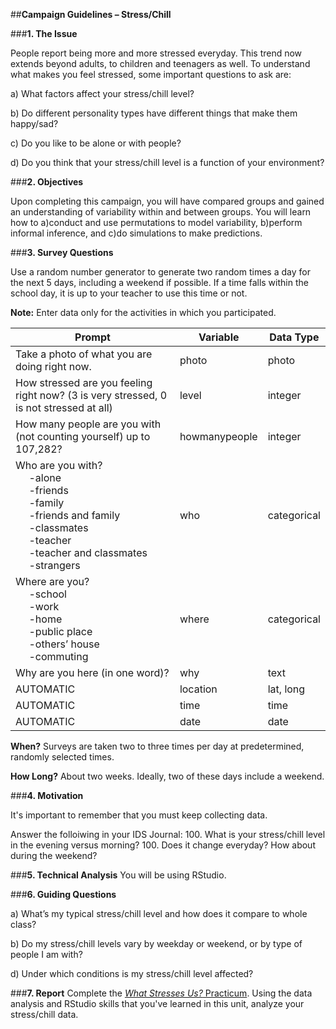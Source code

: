 ##**Campaign Guidelines – Stress/Chill**

###**1. The Issue**

People report being more and more stressed everyday. This trend now extends beyond adults, to children and teenagers as well.  To understand what makes you feel stressed, some important questions to ask are:

a) What factors affect your stress/chill level?

b) Do different personality types have different things that make them happy/sad?

c) Do you like to be alone or with people?

d) Do you think that your stress/chill level is a function of your environment?

###**2. Objectives**

Upon completing this campaign, you will have compared groups and gained an understanding of variability within and between groups. You will learn how to a)conduct and use permutations to model variability, b)perform informal inference, and c)do simulations to make predictions.

###**3. Survey Questions**

Use a random number generator to generate two random times a day for the next 5 days, including a weekend if possible. If a time falls within the school day, it is up to your teacher to use this time or not.

**Note:** Enter data only for the activities in which you participated.

| **Prompt** | **Variable** | **Data Type** |
| ---------- | ---------- | ---------- |
|Take a photo of what you are doing right now.| photo |photo|
|How stressed are you feeling right now? (3 is very stressed, 0 is not stressed at all)|level|integer|
|How many people are you with (not counting yourself) up to 107,282?|howmanypeople|integer|
|Who are you with?<br>&nbsp;&nbsp;&nbsp;&nbsp; -alone<br>&nbsp;&nbsp;&nbsp;&nbsp; -friends<br>&nbsp;&nbsp;&nbsp;&nbsp; -family<br>&nbsp;&nbsp;&nbsp;&nbsp; -friends and family<br>&nbsp;&nbsp;&nbsp;&nbsp; -classmates<br>&nbsp;&nbsp;&nbsp;&nbsp; -teacher<br>&nbsp;&nbsp;&nbsp;&nbsp; -teacher and classmates<br>&nbsp;&nbsp;&nbsp;&nbsp; -strangers|who|categorical|
|Where are you?<br>&nbsp;&nbsp;&nbsp;&nbsp; -school<br>&nbsp;&nbsp;&nbsp;&nbsp; -work<br>&nbsp;&nbsp;&nbsp;&nbsp; -home<br>&nbsp;&nbsp;&nbsp;&nbsp; -public place<br>&nbsp;&nbsp;&nbsp;&nbsp; -others’ house<br>&nbsp;&nbsp;&nbsp;&nbsp; -commuting|where|categorical|
|Why are you here (in one word)?|why|text|
|AUTOMATIC|location|lat, long|
|AUTOMATIC|time|time|
|AUTOMATIC|date|date|

**When?** Surveys are taken two to three times per day at predetermined, randomly selected times.

**How Long?** About two weeks. Ideally, two of these days include a weekend.

###**4. Motivation**

It's important to remember that you must keep collecting data. 

Answer the folloiwing in your IDS Journal:
100. What is your stress/chill level in the evening versus morning?
100. Does it change everyday? How about during the weekend?

    
###**5. Technical Analysis**
You will be using RStudio.

###**6. Guiding Questions**


a) What’s my typical stress/chill level and how does it compare to whole class?

b) Do my stress/chill levels vary by weekday or weekend, or by type of people I am with?

d) Under which conditions is my stress/chill level affected?


###**7. Report**
Complete the [*What Stresses Us?* Practicum](practicum3.md). Using the data analysis and RStudio skills that you've learned in this unit, analyze your stress/chill data. 








